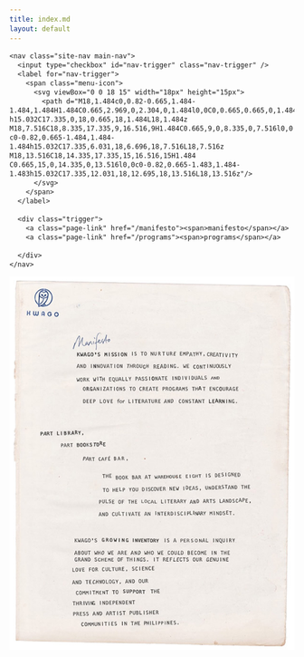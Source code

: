 ```yaml
---
title: index.md
layout: default
---
```


<div class="flex">
<div id="nav-flex" class="flex-child">

    <nav class="site-nav main-nav">
      <input type="checkbox" id="nav-trigger" class="nav-trigger" />
      <label for="nav-trigger">
        <span class="menu-icon">
          <svg viewBox="0 0 18 15" width="18px" height="15px">
            <path d="M18,1.484c0,0.82-0.665,1.484-1.484,1.484H1.484C0.665,2.969,0,2.304,0,1.484l0,0C0,0.665,0.665,0,1.484,0 h15.032C17.335,0,18,0.665,18,1.484L18,1.484z M18,7.516C18,8.335,17.335,9,16.516,9H1.484C0.665,9,0,8.335,0,7.516l0,0 c0-0.82,0.665-1.484,1.484-1.484h15.032C17.335,6.031,18,6.696,18,7.516L18,7.516z M18,13.516C18,14.335,17.335,15,16.516,15H1.484 C0.665,15,0,14.335,0,13.516l0,0c0-0.82,0.665-1.483,1.484-1.483h15.032C17.335,12.031,18,12.695,18,13.516L18,13.516z"/>
          </svg>
        </span>
      </label>
    
      <div class="trigger">
        <a class="page-link" href="/manifesto"><span>manifesto</span></a>
        <a class="page-link" href="/programs"><span>programs</span></a>
   
      </div>
    </nav>

</div>

<div class="flex-child">
<div class="board-section">
<div class="bulletin-board">
<img class="board-bg" src="assets/manifesto-2019.jpg"/>
</div>
</div>
</div>

</div>